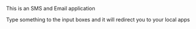 This is an SMS and Email application

Type something to the input boxes and it will redirect you to your local apps 
